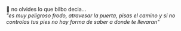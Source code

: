 
🏃‍ no olvides lo que bilbo decia... <br>
<em>"es muy peligroso frodo, atravesar la puerta, pisas el camino y si no controlas tus pies no hay forma de saber a donde te llevaran"</em>





<!--
**mlp3z/mlp3z** is a ✨ _special_ ✨ repository because its `README.md` (this file) appears on your GitHub profile.
### Hi there 👋
Here are some ideas to get you started:

- 🔭 I’m currently working on ...
- 🌱 I’m currently learning ...
- 👯 I’m looking to collaborate on ...
- 🤔 I’m looking for help with ...
- 💬 Ask me about ...
- 📫 How to reach me: ...
- 😄 Pronouns: ...
- ⚡ Fun fact: ...
-->

<!--
muuu chetox: https://github.com/anuraghazra/github-readme-stats
cuenta los stats de los repos publicos

![mlp3z's github stats](https://github-readme-stats.vercel.app/api?username=mlp3z&show_icons=true&theme=gotham)
[![Top Langs](https://github-readme-stats.vercel.app/api/top-langs/?username=mlp3z&layout=compact&theme=gotham)](https://github.com/mlp3z)



[![Anurag's github stats](https://github-readme-stats.vercel.app/api?username=mlp3z)](https://github.com/anuraghazra/github-readme-stats)

![Anurag's github stats](https://github-readme-stats.vercel.app/api?username=mlp3z&hide=contribs,prs)

![Anurag's github stats](https://github-readme-stats.vercel.app/api?username=mlp3z&count_private=true)

![Anurag's github stats](https://github-readme-stats.vercel.app/api?username=mlp3z&show_icons=true)

<a href="https://github.com/anuraghazra/github-readme-stats">
  <img align="center" src="https://github-readme-stats.vercel.app/api/pin/?username=anuraghazra&repo=github-readme-stats" />
</a>
<a href="https://github.com/anuraghazra/convoychat">
  <img align="center" src="https://github-readme-stats.vercel.app/api/pin/?username=anuraghazra&repo=convoychat" />
</a>

&bg_color=DEG,43655d,1d4737,000000)
-->




